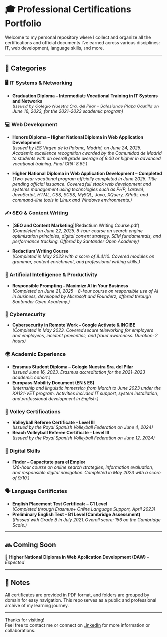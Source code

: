 # 🎓 Professional Certifications Portfolio

Welcome to my personal repository where I collect and organize all the certifications and official documents I’ve earned across various disciplines: IT, web development, language skills, and more.

---

## 📁 Categories

### 🖥️ IT Systems & Networking

- **Graduation Diploma – Intermediate Vocational Training in IT Systems and Networks**  
  _(Issued by Colegio Nuestra Sra. del Pilar – Salesianas Plaza Castilla on June 16, 2023, for the 2021–2023 academic program)_

### 💻 Web Development

- **Honors Diploma – Higher National Diploma in Web Application Development**  
  _(Issued by IES Virgen de la Paloma, Madrid, on June 24, 2025. Academic excellence recognition awarded by the Comunidad de Madrid to students with an overall grade average of 8.00 or higher in advanced vocational training. Final GPA: 8.69.)_

- **Higher National Diploma in Web Application Development – Completed**  
  _(Two-year vocational program officially completed in June 2025. Title pending official issuance. Covered full stack web development and systems management using technologies such as PHP, Laravel, JavaScript, HTML, CSS, SCSS, MySQL, Java, XQuery, XPath, and command-line tools in Linux and Windows environments.)_

### ✍️ SEO & Content Writing

- [**SEO and Content Marketing**](Redactium Writing Course.pdf)  
  _(Completed on June 22, 2025. 6-hour course on search engine optimization principles, digital content strategy, SEM fundamentals, and performance tracking. Offered by Santander Open Academy)_
  
- **Redactium Writing Course**  
  _(Completed in May 2023 with a score of 8.4/10. Covered modules on grammar, content enrichment, and professional writing skills.)_

### 🤖 Artificial Intelligence & Productivity

- **Responsible Prompting – Maximize AI in Your Business**  
  _(Completed on June 21, 2025 – 8-hour course on responsible use of AI in business, developed by Microsoft and Founderz, offered through Santander Open Academy.)_

### 🔐 Cybersecurity

- **Cybersecurity in Remote Work – Google Activate & INCIBE**  
  _(Completed in May 2023. Covered secure teleworking for employers and employees, incident prevention, and fraud awareness. Duration: 2 hours)_

### 🌍 Academic Experience

- **Erasmus Student Diploma – Colegio Nuestra Sra. del Pilar**  
  _(Issued June 16, 2023. Erasmus accreditation for the 2021–2023 academic cohort.)_
- **Europass Mobility Document (EN & ES)**  
  _(Internship and linguistic immersion from March to June 2023 under the KA121-VET program. Activities included IT support, system installation, and professional development in English.)_

### 🏐 Volley Certifications

- **Volleyball Referee Certificate – Level III**  
  _(Issued by the Royal Spanish Volleyball Federation on June 4, 2024)_
- **Beach Volleyball Referee Certificate – Level III**  
  _(Issued by the Royal Spanish Volleyball Federation on June 12, 2024)_

### 🧠 Digital Skills

- **Finder – Capacítate para el Empleo**  
  _(26-hour course on online search strategies, information evaluation, and responsible digital navigation. Completed in May 2023 with a score of 9/10.)_

### 🗣️ Language Certificates

- **English Placement Test Certificate – C1 Level**  
  _(Completed through Erasmus+ Online Language Support, April 2023)_
- **Preliminary English Test – B1 Level (Cambridge Assessment)**  
  _(Passed with Grade B in July 2021. Overall score: 156 on the Cambridge Scale.)_

---

## 🔜 Coming Soon

📌 **Higher National Diploma in Web Application Development (DAW)** – _Expected_

---

## 🧾 Notes

All certificates are provided in PDF format, and folders are grouped by domain for easy navigation. This repo serves as a public and professional archive of my learning journey.

---

Thanks for visiting!  
Feel free to contact me or connect on [LinkedIn](https://linkedin.com/in/javierarrua) for more information or collaborations.
